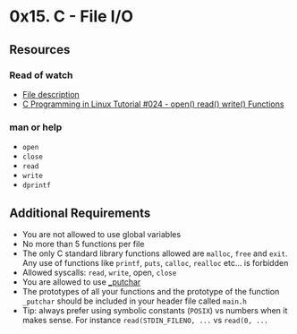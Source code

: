 # 0x15. C - File I/O
## Resources
### Read of watch
* [File description](https://alx-intranet.hbtn.io/rltoken/Duva-9Fjyskt39R__Nnazg)
* [C Programming in Linux Tutorial #024 - open() read() write() Functions](https://alx-intranet.hbtn.io/rltoken/9Tmu01qEnA9q9khz3gqzJQ)
### man or help
* `open`
* `close`
* `read`
* `write`
* `dprintf`
## Additional Requirements
* You are not allowed to use global variables
* No more than 5 functions per file
* The only C standard library functions allowed are `malloc`, `free` and `exit`. Any use of functions like `printf`, `puts`, `calloc`, `realloc` etc… is forbidden
* Allowed syscalls: `read`, `write`, open, `close`
* You are allowed to use [_putchar](https://github.com/holbertonschool/_putchar.c/blob/master/_putchar.c)
* The prototypes of all your functions and the prototype of the function `_putchar` should be included in your header file called `main.h`
* Tip: always prefer using symbolic constants (`POSIX`) vs numbers when it makes sense. For instance `read(STDIN_FILENO, ...` vs `read(0, ...`